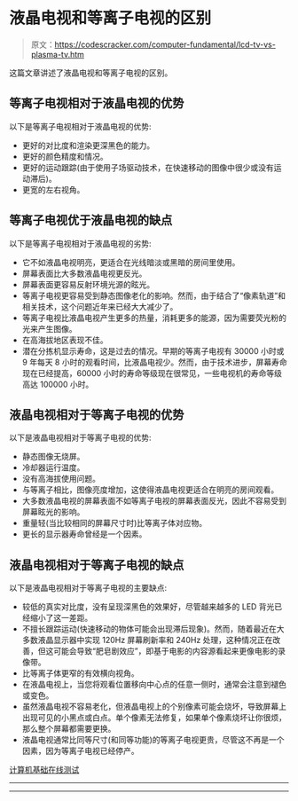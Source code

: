 # 液晶电视和等离子电视的区别

> 原文：<https://codescracker.com/computer-fundamental/lcd-tv-vs-plasma-tv.htm>

这篇文章讲述了液晶电视和等离子电视的区别。

## 等离子电视相对于液晶电视的优势

以下是等离子电视相对于液晶电视的优势:

*   更好的对比度和渲染更深黑色的能力。
*   更好的颜色精度和情况。
*   更好的运动跟踪(由于使用子场驱动技术，在快速移动的图像中很少或没有运动滞后)。
*   更宽的左右视角。

## 等离子电视优于液晶电视的缺点

以下是等离子电视相对于液晶电视的劣势:

*   它不如液晶电视明亮，更适合在光线暗淡或黑暗的房间里使用。
*   屏幕表面比大多数液晶电视更反光。
*   屏幕表面更容易反射环境光源的眩光。
*   等离子电视更容易受到静态图像老化的影响。然而，由于结合了“像素轨道”和相关技术，这个问题近年来已经大大减少了。
*   等离子电视比液晶电视产生更多的热量，消耗更多的能源，因为需要荧光粉的光来产生图像。
*   在高海拔地区表现不佳。
*   潜在分拣机显示寿命，这是过去的情况。早期的等离子电视有 30000 小时或 9 年每天 8 小时的观看时间，比液晶电视少。然而，由于技术进步，屏幕寿命现在已经提高，60000 小时的寿命等级现在很常见，一些电视机的寿命等级高达 100000 小时。

## 液晶电视相对于等离子电视的优势

以下是液晶电视相对于等离子电视的优势:

*   静态图像无烧屏。
*   冷却器运行温度。
*   没有高海拔使用问题。
*   与等离子相比，图像亮度增加，这使得液晶电视更适合在明亮的房间观看。
*   大多数液晶电视的屏幕表面不如等离子电视的屏幕表面反光，因此不容易受到屏幕眩光的影响。
*   重量轻(当比较相同的屏幕尺寸时)比等离子体对应物。
*   更长的显示器寿命曾经是一个因素。

## 液晶电视相对于等离子电视的缺点

以下是液晶电视相对于等离子电视的主要缺点:

*   较低的真实对比度，没有呈现深黑色的效果好，尽管越来越多的 LED 背光已经缩小了这一差距。
*   不擅长跟踪运动(快速移动的物体可能会出现滞后现象)。然而，随着最近在大多数液晶显示器中实现 120Hz 屏幕刷新率和 240Hz 处理，这种情况正在改善，但这可能会导致“肥皂剧效应”，即基于电影的内容源看起来更像电影的录像带。
*   比等离子体更窄的有效横向视角。
*   在液晶电视上，当您将观看位置移向中心点的任意一侧时，通常会注意到褪色或变色。
*   虽然液晶电视不容易老化，但液晶电视上的个别像素可能会烧坏，导致屏幕上出现可见的小黑点或白点。单个像素无法修复，如果单个像素烧坏让你很烦，那么整个屏幕都需要更换。
*   液晶电视通常比同等尺寸(和同等功能)的等离子电视更贵，尽管这不再是一个因素，因为等离子电视已经停产。

[计算机基础在线测试](/exam/showtest.php?subid=14)

* * *

* * *